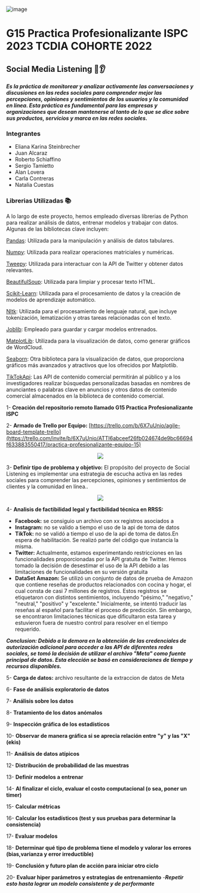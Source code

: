 ![image](https://user-images.githubusercontent.com/101228469/172445821-245dee9a-7c37-4f00-97b4-7c03965467f3.png)
# G15 Practica Profesionalizante ISPC 2023  TCDIA COHORTE 2022

## Social Media Listening :speech_balloon::ear:
***Es la práctica de monitorear y analizar activamente las conversaciones y discusiones en las redes sociales para comprender mejor las percepciones, opiniones y sentimientos de los usuarios y la comunidad en línea. Esta práctica es fundamental para las empresas y organizaciones que desean mantenerse al tanto de lo que se dice sobre sus productos, servicios y marca en las redes sociales.***

### Integrantes

- Eliana Karina Steinbrecher
- Juan Alcaraz
- Roberto Schiaffino
- Sergio Tamietto
- Alan Lovera
- Carla Contreras
- Natalia Cuestas

### Librerias Utilizadas :books:

A lo largo de este proyecto, hemos empleado diversas librerias de Python para realizar análisis de datos, entrenar modelos y trabajar con datos. Algunas de las bibliotecas clave incluyen:

[Pandas](https://pandas.pydata.org/): Utilizada para la manipulación y análisis de datos tabulares.

[Numpy](https://numpy.org/): Utilizada para realizar operaciones matriciales y numéricas.

[Tweepy](https://www.tweepy.com/): Utilizada para interactuar con la API de Twitter y obtener datos relevantes.

[BeautifulSoup](https://www.crummy.com/software/BeautifulSoup/bs4/doc/): Utilizada para limpiar y procesar texto HTML. 

[Scikit-Learn](https://scikit-learn.org/stable/): Utilizada para el procesamiento de datos y la creación de modelos de aprendizaje automático.

[Nltk](https://www.nltk.org/): Utilizada para el procesamiento de lenguaje natural, que incluye tokenización, lematización y otras tareas relacionadas con el texto.

[Joblib](https://joblib.readthedocs.io/en/latest/): Empleado para guardar y cargar modelos entrenados.

[MatplotLib](https://matplotlib.org/): Utilizada para la visualización de datos, como generar gráficos de WordCloud.

[Seaborn](https://seaborn.pydata.org/): Otra biblioteca para la visualización de datos, que proporciona gráficos más avanzados y atractivos que los ofrecidos por Matplotlib.

[TikTokApi](https://developers.tiktok.com/): Las API de contenido comercial permitirán al público y a los investigadores realizar búsquedas personalizadas basadas en nombres de anunciantes o palabras clave en anuncios y otros datos de contenido comercial almacenados en la biblioteca de contenido comercial.


1- **Creación del repositorio remoto llamado G15 Practica Profesionalizante ISPC**

2- **Armado de Trello por Equipo:**
[https://trello.com/b/6X7uUnio/agile-board-template-trello](https://trello.com/invite/b/6X7uUnio/ATTI6abceef26fb024674de9bc66694f633883550417/practica-profesionalizante-equipo-15)
<p align="center">
<img src="https://i.ibb.co/kgktYHG/Screenshot-11.jpg">
</p>

3- **Definir tipo de problema y objetivo:**
El propósito del proyecto de Social Listening es implementar una estrategia de escucha activa en las redes sociales para comprender las percepciones, opiniones y sentimientos de clientes y la comunidad en línea..

<p align="center">
  <img src="https://i.ibb.co/tKt32RT/BRIEF-SUMMARY-GERENCIA-1.png">
</p>

4- **Analisis de factibilidad legal y factibilidad técnica en RRSS:**

- **Facebook:** se consiguio un archivo con xx registros asociados a 
- **Instagram:** no se valido a tiempo el uso de la api de toma de datos
- **TikTok:** no se validó a tiempo el uso de la api de toma de datos.En espera de habilitación. Se realizó parte del código que instancia la misma. 
- **Twitter:** Actualmente, estamos experimentando restricciones en las funcionalidades proporcionadas por la API gratuita de Twitter. Hemos tomado la decisión de desestimar el uso de la API debido a las limitaciones de funcionalidades en su versión gratuita
- **DataSet Amazon:** Se utilizó un conjunto de datos de prueba de Amazon que contiene reseñas de productos relacionados con cocina y hogar, el cual consta de casi 7 millones de registros. Estos registros se etiquetaron con distintos sentimientos, incluyendo "pésimo," "negativo," "neutral," "positivo" y "excelente." Inicialmente, se intentó traducir las reseñas al español para facilitar el proceso de predicción. Sin embargo, se encontraron limitaciones técnicas que dificultaron esta tarea y estuvieron fuera de nuestro control para resolver en el tiempo requerido.

***Conclusion: Debido a la demora en la obtención de las credenciales de autorización adicional para acceder a las API de diferentes redes sociales, se tomó la decisión de utilizar el archivo "Meta" como fuente principal de datos. Esta elección se basó en consideraciones de tiempo y recursos disponibles.***

5- **Carga de datos:** archivo resultante de la extraccion de datos de Meta

6- **Fase de análisis exploratorio de datos**

7- **Análisis sobre los datos**

8- **Tratamiento de los datos anómalos**

9- **Inspección gráfica de los estadísticos**

10- **Observar de manera gráfica si se aprecia relación entre "y" y las "X" (ekis)**

11- **Análisis de datos atípicos**

12- **Distribución de probabilidad de las muestras**

13- **Definir modelos a entrenar**

14- **Al finalizar el ciclo, evaluar el costo computacional (o sea, poner un timer)**

15- **Calcular métricas**

16- **Calcular los estadísticos (test y sus pruebas para determinar la consistencia)**

17- **Evaluar modelos**

18- **Determinar qué tipo de problema tiene el modelo y valorar los errores (bias,varianza y error irreductible)**

19- **Conclusión y futuro plan de acción para iniciar otro ciclo**

20- **Evaluar hiper parámetros y estrategias de entrenamiento**
-***Repetir esto hasta lograr un modelo consistente y de performante***
